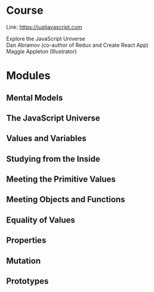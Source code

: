 # Course

Link: https://justjavascript.com  

Explore the JavaScript Universe  
Dan Abramov (co-author of Redux and Create React App)  
Maggie Appleton (Illustrator)  

# Modules

## Mental Models

## The JavaScript Universe

## Values and Variables

## Studying from the Inside

## Meeting the Primitive Values

## Meeting Objects and Functions

## Equality of Values

## Properties

## Mutation

## Prototypes